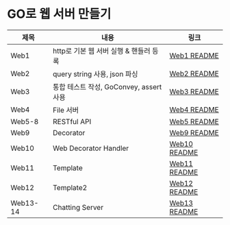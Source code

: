 # GO로 웹 서버 만들기

| 제목      | 내용                             | 링크                                                                                   |
|---------|--------------------------------|--------------------------------------------------------------------------------------|
| Web1    | http로 기본 웹 서버 실행 & 핸들러 등록      | [Web1 README](https://github.com/Mingadinga/go-webserver/blob/main/web1/README.md)   |
| Web2    | query string 사용, json 파싱       | [Web2 README](https://github.com/Mingadinga/go-webserver/blob/main/web2/README.md)   |
| Web3    | 통합 테스트 작성, GoConvey, assert 사용 | [Web3 README](https://github.com/Mingadinga/go-webserver/blob/main/web3/README.md)   |
| Web4    | File 서버                        | [Web4 README](https://github.com/Mingadinga/go-webserver/blob/main/web4/README.md)   |
| Web5-8  | RESTful API                    | [Web5 README](https://github.com/Mingadinga/go-webserver/blob/main/web5/README.md)   |
| Web9    | Decorator                      | [Web9 README](https://github.com/Mingadinga/go-webserver/blob/main/web9/README.md)   |
| Web10   | Web Decorator Handler          | [Web10 README](https://github.com/Mingadinga/go-webserver/blob/main/web10/README.md) |
| Web11   | Template                       | [Web11 README](https://github.com/Mingadinga/go-webserver/blob/main/web11/README.md) |
| Web12   | Template2                      | [Web12 README](https://github.com/Mingadinga/go-webserver/blob/main/web12/README.md) |
| Web13-14 | Chatting Server                | [Web13 README](https://github.com/Mingadinga/go-webserver/blob/main/web13/README.md) |